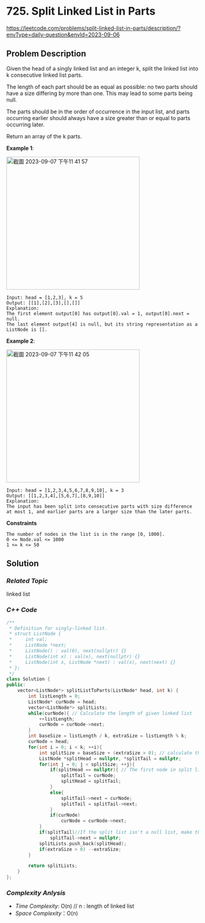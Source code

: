# 725. Split Linked List in Parts
https://leetcode.com/problems/split-linked-list-in-parts/description/?envType=daily-question&envId=2023-09-06

## Problem Description

Given the head of a singly linked list and an integer k, split the linked list into k consecutive linked list parts.

The length of each part should be as equal as possible: no two parts should have a size differing by more than one. This may lead to some parts being null.

The parts should be in the order of occurrence in the input list, and parts occurring earlier should always have a size greater than or equal to parts occurring later.

Return an array of the k parts.


**Example 1**:

<img width="349" alt="截圖 2023-09-07 下午11 41 57" src="https://github.com/Eddiecc06/LeetCode/assets/18256877/abdac2c0-d9e7-427a-a7c1-f9a36b7d69a0">

```
Input: head = [1,2,3], k = 5
Output: [[1],[2],[3],[],[]]
Explanation:
The first element output[0] has output[0].val = 1, output[0].next = null.
The last element output[4] is null, but its string representation as a ListNode is [].
```
**Example 2**:

<img width="349" alt="截圖 2023-09-07 下午11 42 05" src="https://github.com/Eddiecc06/LeetCode/assets/18256877/4e188196-83e6-47ab-89a5-f06ff2f1e7ca">

```
Input: head = [1,2,3,4,5,6,7,8,9,10], k = 3
Output: [[1,2,3,4],[5,6,7],[8,9,10]]
Explanation:
The input has been split into consecutive parts with size difference at most 1, and earlier parts are a larger size than the later parts.
```

**Constraints**
```
The number of nodes in the list is in the range [0, 1000].
0 <= Node.val <= 1000
1 <= k <= 50
```

## Solution

### _Related Topic_
   linked list

### _C++ Code_
```cpp
/**
 * Definition for singly-linked list.
 * struct ListNode {
 *     int val;
 *     ListNode *next;
 *     ListNode() : val(0), next(nullptr) {}
 *     ListNode(int x) : val(x), next(nullptr) {}
 *     ListNode(int x, ListNode *next) : val(x), next(next) {}
 * };
 */
class Solution {
public:
    vector<ListNode*> splitListToParts(ListNode* head, int k) {
        int listLength = 0;
        ListNode* curNode = head;
        vector<ListNode*> splitLists;
        while(curNode){ // Calculate the length of given linked list
            ++listLength;
            curNode = curNode->next;
        }
        int baseSize = listLength / k, extraSize = listLength % k;
        curNode = head;
        for(int i = 0; i < k; ++i){
            int splitSize = baseSize + (extraSize > 0); // calculate the length of current split list
            ListNode *splitHead = nullptr, *splitTail = nullptr;
            for(int j = 0; j < splitSize; ++j){
                if(splitHead == nullptr){ // The first node in split list
                    splitTail = curNode;
                    splitHead = splitTail;
                }
                else{
                    splitTail->next = curNode;
                    splitTail = splitTail->next;
                }
                if(curNode)
                    curNode = curNode->next;
            }
            if(splitTail)//If the split list isn't a null list, make the tail to point to the null pointer
                splitTail->next = nullptr;
            splitLists.push_back(splitHead);
            if(extraSize > 0) --extraSize;
        }

        return splitLists;
    }
};
```

### _Complexity Anlysis_
- _Time Complexity_: O(n) // n : length of linked list
- _Space Complexity_：O(n)
